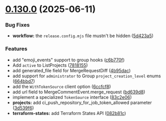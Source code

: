 # [0.130.0](https://gitlab.com/gitlab-org/api/client-go/compare/v0.129.0...v0.130.0) (2025-06-11)


### Bug Fixes

* **workflow:** the `release.config.mjs` file mustn't be hidden ([5d423a5](https://gitlab.com/gitlab-org/api/client-go/commit/5d423a55d5b577ebff50dc1a0905c6511b5a4d6f))


### Features

* add "emoji_events" support to group hooks ([c6b770f](https://gitlab.com/gitlab-org/api/client-go/commit/c6b770f350b11e1c9a7c4702ab25b865624b0d47))
* Add `active` to ListProjects ([7818155](https://gitlab.com/gitlab-org/api/client-go/commit/78181558db20647c22e7fed23e749ecafedad27b))
* add generated_file field for MergeRequestDiff ([4b95dac](https://gitlab.com/gitlab-org/api/client-go/commit/4b95dac3ef2b5aabe3040f592ba6378d081d7642))
* add support for `administrator` to Group `project_creation_level` enums ([664bbd7](https://gitlab.com/gitlab-org/api/client-go/commit/664bbd7e3c955c8068b895b1cf1540054ebc13c1))
* add the `WithTokenSource` client option ([6ccfcf8](https://gitlab.com/gitlab-org/api/client-go/commit/6ccfcf857a0a4a850168ecf9317e2e0b8a532173))
* add url field to MergeCommentEvent.merge_request ([bd639d8](https://gitlab.com/gitlab-org/api/client-go/commit/bd639d811c8e7965f426c2deccee84a12d32920f))
* implement a specialized `TokenSource` interface ([83c2e06](https://gitlab.com/gitlab-org/api/client-go/commit/83c2e06cbe76b5268e55589e8bc580582e65bb22))
* **projects:** add ci_push_repository_for_job_token_allowed parameter ([3d539f6](https://gitlab.com/gitlab-org/api/client-go/commit/3d539f66fd63ce4fec6fa7e4e546c9d2acd018f0))
* **terraform-states:** add Terraform States API ([082b81c](https://gitlab.com/gitlab-org/api/client-go/commit/082b81cd456d4b8020f6542daeb3f47c80ba38d0))
